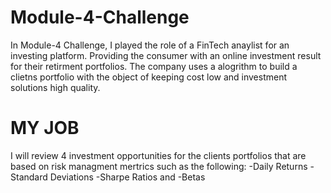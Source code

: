 # Module-4-Challenge

In Module-4 Challenge, I played the role of a FinTech anaylist for an investing platform. Providing the consumer with an online investment result for their retirment portfolios. The company uses a alogrithm to build a clietns portfolio with the object of keeping cost low and investment solutions high quality. 

# MY JOB 
I will review 4 investment opportunities for the clients portfolios that are based on risk managment mertrics such as the following: 
-Daily Returns 
-Standard Deviations 
-Sharpe Ratios 
and 
-Betas
